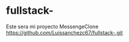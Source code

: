 # fullstack-


Este sera mi proyecto MessengeClone
https://github.com/Luissanchezc67/fullstack-.git
